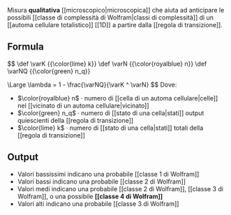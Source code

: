 Misura **qualitativa** [[microscopico|microscopica]] che aiuta ad anticipare le possibili [[classe di complessità di Wolfram|classi di complessità]] di un [[automa cellulare totalistico]] [[1D]] a partire dalla [[regola di transizione]].

## Formula

$$
\def \varK {{\color{lime} k}}
\def \varN {{\color{royalblue} n}}
\def \varNQ {{\color{green} n_q}}

\Large
\lambda = 1 - \frac{\varNQ}{\varK ^ \varN}
$$
Dove:
- $\color{royalblue} n$ · numero di [[cella di un automa cellulare|celle]] nel [[vicinato di un automa cellulare|vicinato]]
- $\color{green} n_q$ · numero di [[stato di una cella|stati]] output quiescienti della [[regola di transizione]]
- $\color{lime} k$ · numero di [[stato di una cella|stati]] totali della [[regola di transizione]]

## Output

- Valori bassissimi indicano una probabile [[classe 1 di Wolfram]]
- Valori bassi indicano una probabile [[classe 2 di Wolfram]]
- Valori medi indicano una probabile [[classe 2 di Wolfram]], [[classe 3 di Wolfram]], o una possibile **[[classe 4 di Wolfram]]**
- Valori alti indicano una probabile [[classe 3 di Wolfram]]
